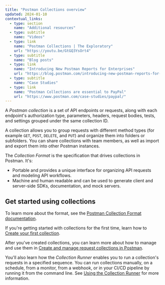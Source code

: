 ```yaml
---
title: "Postman Collections overview"
updated: 2024-01-10
contextual_links:
  - type: section
    name: "Additional resources"
  - type: subtitle
    name: "Videos"
  - type: link
    name: "Postman Collections | The Exploratory"
    url: "https://youtu.be/GtGQ3YsOrt4"
  - type: subtitle
    name: "Blog posts"
  - type: link
    name: "Introducing New Postman Reports for Enterprises"
    url: "https://blog.postman.com/introducing-new-postman-reports-for-enterprises/"
  - type: subtitle
    name: "Case Studies"
  - type: link
    name: "Postman Collections are essential to PayPal"
    url: "https://www.postman.com/case-studies/paypal/"
---
```


A _Postman collection_ is a set of API endpoints or requests, along with each endpoint's authorization type, parameters, headers, request bodies, tests, and settings grouped under the same collection ID.

A collection allows you to group requests with different method types (for example `GET`, `POST`, `DELETE`, and `PUT`) and organize them into folders or subfolders. You can share collections with team members, as well as import and export them into other Postman instances.

The _Collection Format_ is the specification that drives collections in Postman. It's:

* Portable and provides a unique interface for organizing API requests and modeling API workflows.
* Machine and human readable and can be used to generate client and server-side SDKs, documentation, and mock servers.

## Get started using collections

To learn more about the format, see the [Postman Collection Format documentation](https://learning.postman.com/collection-format/).

If you're getting started with collections for the first time, learn how to [Create your first collection](/docs/getting-started/first-steps/creating-the-first-collection/).

After you've created collections, you can learn more about how to manage and use them in [Create and manage request collections in Postman](/docs/collections/using-collections/).

You'll also learn how the _Collection Runner_ enables you to run a collection's requests in a specified sequence. You can run collections manually, on a schedule, from a monitor, from a webhook, or in your CI/CD pipeline by running it from the command line. See [Using the Collection Runner](/docs/collections/running-collections/running-collections-overview/) for more information.

